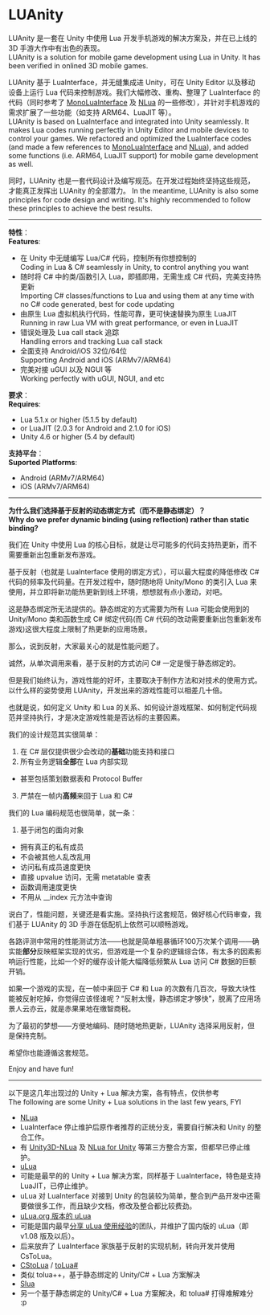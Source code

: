 # LUAnity

LUAnity 是一套在 Unity 中使用 Lua 开发手机游戏的解决方案及，并在已上线的 3D 手游大作中有出色的表现。  
LUAnity is a solution for mobile game development using Lua in Unity. It has been verified in onlined 3D mobile games.

LUAnity 基于 LuaInterface，并无缝集成进 Unity，可在 Unity Editor 以及移动设备上运行 Lua 代码来控制游戏。我们大幅修改、重构、整理了 LuaInterface 的代码（同时参考了 [MonoLuaInterface](https://github.com/stevedonovan/MonoLuaInterface) 及 [NLua](https://github.com/NLua/NLua) 的一些修改），并针对手机游戏的需求扩展了一些功能（如支持 ARM64、LuaJIT 等）。  
LUAnity is based on LuaInterface and integrated into Unity seamlessly. It makes Lua codes running perfectly in Unity Editor and mobile devices to control your games. We refactored and optimized the LuaInterface codes (and made a few references to [MonoLuaInterface](https://github.com/stevedonovan/MonoLuaInterface) and [NLua](https://github.com/NLua/NLua)), and added some functions (i.e. ARM64, LuaJIT support) for mobile game development as well.

同时，LUAnity 也是一套代码设计及编写规范。在开发过程始终坚持这些规范，才能真正发挥出 LUAnity 的全部潜力。
In the meantime, LUAnity is also some principles for code design and writing. It's highly recommended to follow these principles to achieve the best results.

---

**特性**：  
**Features**:

- 在 Unity 中无缝编写 Lua/C# 代码，控制所有你想控制的  
Coding in Lua & C# seamlessly in Unity, to control anything you want
- 随时将 C# 中的类/函数引入 Lua，即插即用，无需生成 C# 代码，完美支持热更新  
Importing C# classes/functions to Lua and using them at any time with no C# code generated, best for code updating
- 由原生 Lua 虚拟机执行代码，性能可靠，更可快速替换为原生 LuaJIT  
Running in raw Lua VM with great performance, or even in LuaJIT
- 错误处理及 Lua call stack 追踪  
Handling errors and tracking Lua call stack
- 全面支持 Android/iOS 32位/64位  
Supporting Android and iOS (ARMv7/ARM64)
- 完美对接 uGUI 以及 NGUI 等  
Working perfectly with uGUI, NGUI, and etc

**要求**：  
**Requires**:

- Lua 5.1.x or higher (5.1.5 by default)
 - or LuaJIT (2.0.3 for Android and 2.1.0 for iOS)
- Unity 4.6 or higher (5.4 by default)

**支持平台**：  
**Suported Platforms**:

- Android (ARMv7/ARM64)
- iOS (ARMv7/ARM64)

---

**为什么我们选择基于反射的动态绑定方式（而不是静态绑定）？**  
**Why do we prefer dynamic binding (using reflection) rather than static binding?**

我们在 Unity 中使用 Lua 的核心目标，就是让尽可能多的代码支持热更新，而不需要重新出包重新发布游戏。  

基于反射（也就是 LuaInterface 使用的绑定方式），可以最大程度的降低修改 C# 代码的频率及代码量。在开发过程中，随时随地将 Unity/Mono 的类引入 Lua 来使用，并立即将新功能热更新到线上环境，想想就有点小激动，对吧。  

这是静态绑定所无法提供的。静态绑定的方式需要为所有 Lua 可能会使用到的 Unity/Mono 类和函数生成 C# 绑定代码(而 C# 代码的改动需要重新出包重新发布游戏)这很大程度上限制了热更新的应用场景。  

那么，说到反射，大家最关心的就是性能问题了。  

诚然，从单次调用来看，基于反射的方式访问 C# 一定是慢于静态绑定的。

但是我们始终认为，游戏性能的好坏，主要取决于制作方法和对技术的使用方式。以什么样的姿势使用 LUAnity，开发出来的游戏性能可以相差几十倍。  

也就是说，如何定义 Unity 和 Lua 的关系、如何设计游戏框架、如何制定代码规范并坚持执行，才是决定游戏性能是否达标的主要因素。  

我们的设计规范其实很简单：  

1. 在 C# 层仅提供很少会改动的**基础**功能支持和接口  
2. 所有业务逻辑**全部**在 Lua 内部实现  
 * 甚至包括策划数据表和 Protocol Buffer  
3. 严禁在一帧内**高频**来回于 Lua 和 C#  

我们的 Lua 编码规范也很简单，就一条：

1. 基于闭包的面向对象
 * 拥有真正的私有成员
  * 不会被其他人乱改乱用
 * 访问私有成员速度更快
  * 直接 upvalue 访问，无需 metatable 查表
 * 函数调用速度更快
  * 不用从 __index 元方法中查询

说白了，性能问题，关键还是看实施。坚持执行这套规范，做好核心代码审查，我们基于 LUAnity 的 3D 手游在低配机上依然可以顺畅游戏。  

各路评测中常用的性能测试方法——也就是简单粗暴循环100万次某个调用——确实能**部分**反映框架实现的优劣，但游戏是一个复杂的逻辑综合体，有太多的因素影响运行性能，比如一个好的缓存设计能大幅降低频繁从 Lua 访问 C# 数据的巨额开销。  

如果一个游戏的实现，在一帧中来回于 C# 和 Lua 的次数有几百次，导致大块性能被反射吃掉，你觉得应该怪谁呢？“反射太慢，静态绑定才够快”，脱离了应用场景人云亦云，就是赤果果地在缴智商税。  

为了最初的梦想——方便地编码、随时随地热更新，LUAnity 选择采用反射，但是保持克制。

希望你也能遵循这套规范。

Enjoy and have fun!

---

以下是这几年出现过的 Unity + Lua 解决方案，各有特点，仅供参考  
The following are some Unity + Lua solutions in the last few years, FYI

- [NLua](https://github.com/NLua/NLua) 
 - LuaInterface 停止维护后原作者推荐的正统分支，需要自行解决和 Unity 的整合工作。
 - 有 [Unity3D-NLua](https://github.com/Mervill/Unity3D-NLua) 及 [NLua for Unity](https://www.assetstore.unity3d.com/cn/#!/content/17389) 等第三方整合方案，但都早已停止维护。
- [uLua](https://www.assetstore.unity3d.com/en/#!/content/13887)
 - 可能是最早的的 Unity + Lua 解决方案，同样基于 LuaInterface，特色是支持 LuaJIT，已停止维护。
 - uLua 对 LuaInterface 对接到 Unity 的包装较为简单，整合到产品开发中还需要做很多工作，而且缺少文档，修改及整合都比较费劲。
- [uLua.org 版本的 uLua](http://ulua.org/download.html)
 - 可能是国内最早[分享 uLua 使用经验](http://www.ceeger.com/forum/read.php?tid=16483)的团队，并维护了国内版的 uLua（即 v1.08 版及以后）。
 - 后来放弃了 LuaInterface 家族基于反射的实现机制，转向开发并使用 CsToLua。
- [CStoLua](https://github.com/topameng/CsToLua) / [toLua#](https://github.com/topameng/tolua)
 - 类似 tolua++，基于静态绑定的 Unity/C# + Lua 方案解决
- [Slua](https://github.com/pangweiwei/slua)
 - 另一个基于静态绑定的 Unity/C# + Lua 方案解决，和 tolua# 打得难解难分 :p
